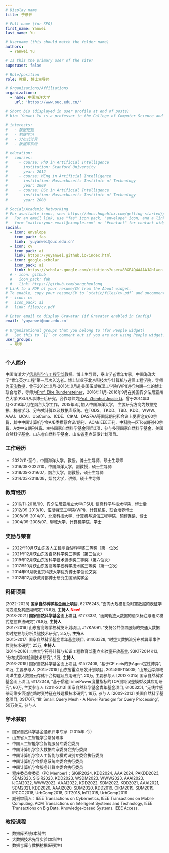```yaml
---
# Display name
title: 于彦伟

# Full name (for SEO)
first_name: Yanwei
last_name: Yu

# Username (this should match the folder name)
authors:
  - Yanwei Yu

# Is this the primary user of the site?
superuser: false

# Role/position
role: 教授, 博士生导师

# Organizations/Affiliations
organizations:
  - name: 中国海洋大学
    url: 'https://www.ouc.edu.cn/'

# Short bio (displayed in user profile at end of posts)
# bio: Yanwei Yu is a professor in the College of Computer Science and Technology of Ocean University of China. He received the B.S. degree from Liaocheng University, China, in 2008 and the Ph.D. degree from University of Science and Technology Beijing, China, in 2014, respectively. From 2012 to 2013, he was a visiting Ph.D. student at the Department of Computer Science of Worcester Polytechnic Institute. From 2016 to 2018, he was a postdoc researcher at the College of Information Sciences and Technology of Pennsylvania State University. His research interests include data mining, machine learning, distributed computing, and database systems. He published more than 60 papers in TODS, TKDD, TBD, KDD, WWW, AAAI, IJCAI, UbiComp, ICDE, CIKM, DASFAA, and other top journals and conferences. His research is funded by the National Natural Science Foundation of China, the National Science Foundations, the Natural Science Foundation of Shandong Province, and the Shandong Provincial Key R&D Program.

# interests:
#   - 数据挖掘
#   - 机器学习
#   - 分布式计算
#   - 数据库系统

# education:
#   courses:
#     - course: PhD in Artificial Intelligence
#       institution: Stanford University
#       year: 2012
#     - course: MEng in Artificial Intelligence
#       institution: Massachusetts Institute of Technology
#       year: 2009
#     - course: BSc in Artificial Intelligence
#       institution: Massachusetts Institute of Technology
#       year: 2008

# Social/Academic Networking
# For available icons, see: https://docs.hugoblox.com/getting-started/page-builder/#icons
#   For an email link, use "fas" icon pack, "envelope" icon, and a link in the
#   form "mailto:your-email@example.com" or "#contact" for contact widget.
social:
  - icon: envelope
    icon_pack: fas
    link: 'yuyanwei@ouc.edu.cn'
  - icon: cv
    icon_pack: ai
    link: https://yuyanwei.github.io/index.html
  - icon: google-scholar
    icon_pack: ai
    link: https://scholar.google.com/citations?user=8RXF4Q4AAAAJ&hl=en
  # - icon: github
  #   icon_pack: fab
  #   link: https://github.com/songchenlong
# Link to a PDF of your resume/CV from the About widget.
# To enable, copy your resume/CV to `static/files/cv.pdf` and uncomment the lines below.
# - icon: cv
#   icon_pack: ai
#   link: files/cv.pdf

# Enter email to display Gravatar (if Gravatar enabled in Config)
email: 'yuyanwei@ouc.edu.cn'

# Organizational groups that you belong to (for People widget)
#   Set this to `[]` or comment out if you are not using People widget.
user_groups:
  - 导师
---
```


### 个人简介
<div style="font-size: 0.9em;"> <!-- 全局调小至原字体的90%，注意隔一行 -->

中国海洋大学[信息科学与工程学部](https://it.ouc.edu.cn/)教授、博士生导师，泰山学者青年专家，中国海洋大学“青年英才工程”第一层次入选者。博士毕业于北京科技大学计算机与通信工程学院，导师为[王沁教授](https://baike.baidu.com/item/%E7%8E%8B%E6%B2%81/2049219?fr=aladdin)，曾于2012年9月-2013年9月赴美国伍斯特理工学院(WPI)进行为期一年的博士联合培养，导师为[Prof. Elke Rundensteiner](https://www.wpi.edu/people/faculty/rundenst)，2016年11月-2018年9月在美国宾夕法尼亚州立大学(PSU)从事博士后研究，合作导师为[Prof. Zhenhui Jessie Li](https://faculty.ist.psu.edu/jessieli/Site/index.html)。曾于2014年3月-2019年7月在烟台大学工作，2019年8月加入中国海洋大学。 主要研究方向为数据挖掘、机器学习、分布式计算以及数据库系统。在TODS、TKDD、TBD、KDD、WWW、AAAI、IJCAI、UbiComp、ICDE、CIKM、DASFAA等国际期刊和会议上发表论文60余篇，其中中国计算机学会A/B类推荐会议/期刊、ACM/IEEE汇刊、中科院一区Top期刊40余篇、A类中文期刊4篇。主持国家自然科学基金项目3项，参与多项国家自然科学基金、美国自然科学基金、山东省自然科学基金、山东省重点研发计划项目。

</div>

### 工作经历
<div style="font-size: 0.9em;"> <!-- 调小至原字体的90% -->

- 2022/11-至今，中国海洋大学，教授，博士生导师、硕士生导师
- 2019/08-2022/10，中国海洋大学，副教授，硕士生导师
- 2018/09-2019/07，烟台大学，副教授，硕士生导师
- 2014/03-2018/08，烟台大学，讲师，硕士生导师

</div>

### 教育经历
<div style="font-size: 0.9em;"> <!-- 调小至原字体的90% -->

- 2016/11-2018/09，宾夕法尼亚州立大学(PSU), 信息科学与技术学院，博士后
- 2012/09-2013/10，伍斯特理工学院(WPI)，计算机系，联合培养博士
- 2008/09-2014/01，北京科技大学，计算机与通信工程学院，硕博连读，博士
- 2004/09-2008/07，聊城大学，计算机学院，学士

</div>

### 奖励与荣誉
<div style="font-size: 0.9em;"> <!-- 调小至原字体的90% -->

- 2022年10月获山东省人工智能自然科学奖二等奖（第一位次）
- 2021年12月获山东省自然科学奖三等奖（第三位次）
- 2019年12月获山东省科学技术进步奖二等奖（第六位次）
- 2017年10月获山东省高等学校科学技术奖三等奖（第一位次）
- 2014年01月获北京科技大学优秀博士学位论文奖
- 2012年12月获教育部博士研究生国家奖学金

</div>

### 科研项目
<div style="font-size: 0.9em;"> <!-- 调小至原字体的90% -->

[2022-2025] **国家自然科学基金面上项目**, 62176243, “面向大规模复杂时空数据的表征学习方法及其应用研究”,73.9万, **主持人** <span style="color:red;">**New!**</span>     
[2018-2021] **国家自然科学基金面上项目**, 61773331, “面向轨迹大数据的语义标注与语义模式挖掘算法研究”,76.8万, **主持人**      
[2017-2019] 山东省高等学校科技计划项目, J17KA091, “支持公共位置服务的交通大数据实时挖掘与分析关键技术研究”, 3.5万, **主持人**        
[2015-2017] 国家自然科学基金青年基金项目, 61403328, “时空大数据流分布式异常事件检测技术研究”, 25万, **主持人**          
[2014-2016] 吉林大学符号计算与知识工程教育部重点实验室开放基金, 93K172014K13, “分布式异常检测技术研究”, 2万, **主持人**          
[2016-2019] 国家自然科学基金面上项目, 61572409, “基于CP-nets的多Agent定性博弈”, 61万, 主要参与人
[2015-2019] 山东省重点研发计划项目, 2015GSF115009, “山东近岸海域海洋生态大数据云存储平台构建及应用研究”, 20万, 主要参与人
[2012-2015] 国家自然科学基金面上项目, 61172049, “基于信道Time/Power度量指标的TOA测距误差模型及其应用研究”, 60万, 主要参与人
[2011-2013] 国家自然科学基金青年基金项目, 61003251, “无线传感器网络多信道链路时变特征在线建模技术研究”, 18万, 参与人
[2009-2013] 美国自然科学基金项目, 0917017, “III: Small: Query Mesh - A Novel Paradigm for Query Processing”, 50万美元, 参与人   

</div>


### 学术兼职
<div style="font-size: 0.9em;"> <!-- 调小至原字体的90% -->

- 国家自然科学基金通讯评审专家（2015年-今）
- 山东省人工智能学会常务理事
- 中国人工智能学会智能服务专委会委员
- 中国计算机学会大数据专家委员会执行委员
- 中国计算机学会人工智能与模式识别专委会执行委员
- 中国计算机学会信息系统专委会执行委员
- 中国计算机学会服务计算专委会执行委员
- 程序委员会委员（PC Member）：SIGIR2024, KDD2024, AAAI2024, PAKDD2023, SDM2023, SIGIR2023, KDD2023, WSDM2023, WWW2023, AAAI2023, IJCAI2022, WWW2022, AAAI2022, KDD2022, SDM2022, KDD2021, AAAI2021, SDM2021, KDD2020, AAAI2020, SDM2020, KDD2019, CIKM2019, SDM2019, IPCCC2018, UrbComp2018, DIT2018, InTI2018, UrbComp2016
- 期刊审稿人：IEEE Transactions on Cybernetics, IEEE Transactions on Mobile Computing, ACM Transactions on Intelligent Systems and Technology, IEEE Transactions on Big Data, Knowledge-based Systems, IEEE Access.

</div>




### 教授课程
<div style="font-size: 0.9em;"> <!-- 调小至原字体的90% -->

- 数据库系统(本科生)
- 大数据技术先导实验(本科生)
- 数据仓库与数据挖掘(研究生)

</div>